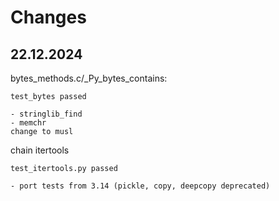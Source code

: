 # Changes


22.12.2024
--------------------------


bytes_methods.c/_Py_bytes_contains:  

```
test_bytes passed 

- stringlib_find
- memchr
change to musl
```


chain itertools
```
test_itertools.py passed

- port tests from 3.14 (pickle, copy, deepcopy deprecated)

```